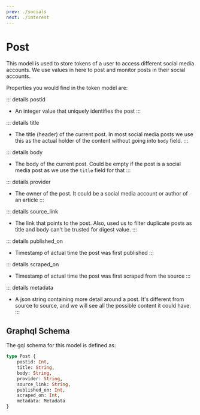 ```yaml
---
prev: ./socials
next: ./interest
---
```

# Post
This model is used to store tokens of a user to access different social media accounts. We use values in here to post and monitor posts in their social accounts.

Properties you would find in the token model are:

::: details postid
- An integer value that uniquely identifies the post
:::

::: details title
- The title (header) of the current post. In most social media posts we use this as the actual holder of the content without going into `body` field.
:::

::: details body
- The body of the current post. Could be empty if the post is a social media post as we use the `title` field for that
:::

::: details provider <Badge text="required" type="warning" />
- The owner of the post. It could be a social media account or author of an article
:::

::: details source_link <Badge text="required" type="warning" />
- The link that points to the post. Also, used us to filter duplicate posts as title and body can't be trusted for digest value.
:::

::: details published_on <Badge text="required" type="warning" />
- Timestamp of actual time the post was first published
:::

::: details scraped_on <Badge text="required" type="warning" />
- Timestamp of actual time the post was first scraped from the source
:::

::: details metadata 
- A json string containing more detail around a post. It's different from source to source, and we will see all the possible content it could have.
:::

## Graphql Schema
The gql schema for this model is defined as:
```graphql
type Post {
    postid: Int,
    title: String,
    body: String,
    provider: String,
    source_link: String,
    published_on: Int,
    scraped_on: Int,
    metadata: Metadata
}
```
